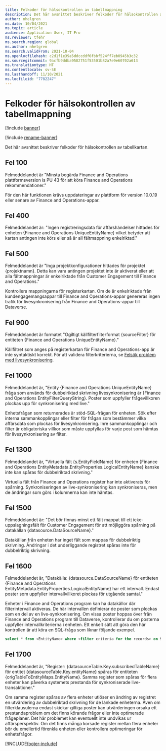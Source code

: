 ```yaml
---
title: Felkoder för hälsokontrollen av tabellmappning
description: Det här avsnittet beskriver felkoder för hälsokontrollen av tabellkartan.
author: nhelgren
ms.date: 10/04/2021
ms.topic: article
audience: Application User, IT Pro
ms.reviewer: tfehr
ms.search.region: global
ms.author: nhelgren
ms.search.validFrom: 2021-10-04
ms.openlocfilehash: c2d1f1e39a5ddccddf6fbbf524ff7eb0945b3c32
ms.sourcegitcommit: 9acfb9ddba9582751f53501b82a7e9e60702a613
ms.translationtype: HT
ms.contentlocale: sv-SE
ms.lasthandoff: 11/10/2021
ms.locfileid: "7782247"
---
```

# <a name="errors-codes-for-the-table-map-health-check"></a>Felkoder för hälsokontrollen av tabellmappning

[!include [banner](../../includes/banner.md)]

[!include [rename-banner](~/includes/cc-data-platform-banner.md)]

Det här avsnittet beskriver felkoder för hälsokontrollen av tabellkartan.

## <a name="error-100"></a>Fel 100

Felmeddelandet är "Minsta begärda Finance and Operations plattformsversion is PU 43 för att köra Finance and Operations rekommendationer."

För den här funktionen krävs uppdateringar av plattform för version 10.0.19 eller senare av Finance and Operations-appar.

## <a name="error-400"></a>Fel 400

Felmeddelandet är: "Ingen registreringsdata för affärshändelser hittades för enheten \{Finance and Operations UniqueEntityName\} vilket betyder att kartan antingen inte körs eller så är all fältmappning enkelriktad."

## <a name="error-500"></a>Fel 500

Felmeddelandet är "Inga projektkonfigurationer hittades för projektet \{projektnamn\}. Detta kan vara antingen projektet inte är aktiverat eller att alla fältmappningar är enkelriktade från Customer Engagement till Finance and Operations."

Kontrollera mappningarna för registerkartan. Om de är enkelriktade från kundengagemangsappar till Finance and Operations-appar genereras ingen trafik för livesynkronisering från Finance and Operations-appar till Dataverse.

## <a name="error-900"></a>Fel 900

Felmeddelandet är formatet "Ogiltigt källfilterfilterformat \{sourceFilter\} för entiteten \{Finance and Operations UniqueEntityName\}."

Källfiltret som anges på registerkartan för Finance and Operations-app är inte syntaktiskt korrekt. För att validera filterkriterierna, se [Felsök problem med livesynkronisering](dual-write-troubleshooting-live-sync.md#live-synchronization-issues-that-are-caused-by-incorrect-query-filter-syntax-on-the-dual-write-maps).

## <a name="error-1000"></a>Fel 1000

Felmeddelandet är, "Entity \{Finance and Operations UniqueEntityName\} fråga som används för dubbelriktad skrivning livesynkronisering är \{Finance and Operations EntityFilterQueryString\}. Poster som uppfyller frågevillkoren plockas upp för synkronisering med live."

Enhetsfrågan som returnerades är stöd-SQL-frågan för enheten. Sök efter interna sammankopplingar eller filter för frågan som bestämmer vilka affärsdata som plockas för livesynkronisering. Inre sammankopplingar och filter är obligatoriska villkor som måste uppfyllas för varje post som hämtas för livesynkronisering av filter.

## <a name="error-1300"></a>Fel 1300

Felmeddelandet är, "Virtuella fält \{s.EntityFieldName\} för enheten \{Finance and Operations EntityMetadata.EntityProperties.LogicalEntityName\} kanske inte kan spåras för dubbelriktad skrivning."

Virtuella fält från Finance and Operations register har inte aktiverats för spårning. Synkroniseringen av live-synkronisering kan synkroniseras, men de ändringar som görs i kolumnerna kan inte hämtas.

## <a name="error-1500"></a>Fel 1500

Felmeddelandet är: "Det bör finnas minst ett fält mappat till ett icke-uppslagningsfält för Customer Engagement för att möjliggöra spårning på datakällan \{datasource.DataSourceName\}."

Datakällan från enheten har inget fält som mappas för dubbelriktig skrivning. Ändringar i det underliggande registret spåras inte för dubbelriktig skrivning.

## <a name="error-1600"></a>Fel 1600

Felmeddelandet är, "Datakälla: \{datasource.DataSourceName\} för entiteten \{Finance and Operations EntityMetadata.EntityProperties.LogicalEntityName\} har ett intervall. Endast poster som uppfyller intervallvillkoret plockas för utgående samtal."

Enheter i Finance and Operations program kan ha datakällor där filterintervall aktiveras. De här intervallen definierar de poster som plockas som en del av en live-synkronisering. Om vissa poster hoppas över från Finance and Operations program till Dataverse, kontrollerar du om posterna uppfyller intervallkriterierna i enheten. Ett enkelt sätt att göra den här kontrollen är att köra en SQL-fråga som liknar följande exempel.

```sql
select * from <EntityName> where <filter criteria for the records> on SQL.
```

## <a name="error-1700"></a>Fel 1700

Felmeddelandet är, "Register: \{datasourceTable.Key.subscribedTableName\} för entitet \{datasourceTable.Key.entityName\} spåras för entiteten \{origTableToEntityMaps.EntityName\}. Samma register som spåras för flera enheter kan påverka systemets prestanda för synkroniserade live-transaktioner."

Om samma register spåras av flera enheter utlöser en ändring av registret en utvärdering av dubbelriktad skrivning för de länkade enheterna. Även om filterklausulerna endast skickar giltiga poster kan utvärderingen orsaka ett prestandaproblem om det finns körande frågor eller inte optimerade frågeplaner. Det här problemet kan eventuellt inte undvikas ur affärsperspektiv. Om det finns många korsade register mellan flera enheter bör du emellertid förenkla enheten eller kontrollera optimeringar för enhetsfrågor.

[!INCLUDE[footer-include](../../../../includes/footer-banner.md)]
